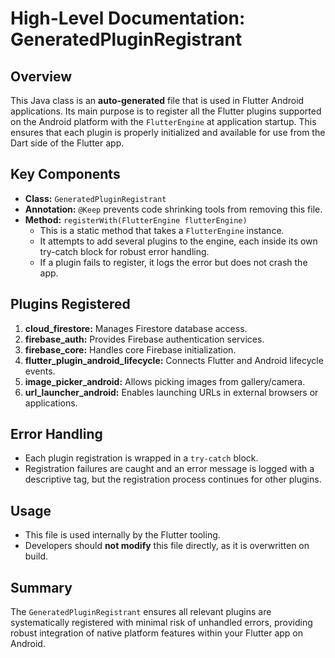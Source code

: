 # High-Level Documentation: GeneratedPluginRegistrant

## Overview
This Java class is an **auto-generated** file that is used in Flutter Android applications. Its main purpose is to register all the Flutter plugins supported on the Android platform with the `FlutterEngine` at application startup. This ensures that each plugin is properly initialized and available for use from the Dart side of the Flutter app.

## Key Components

- **Class:** `GeneratedPluginRegistrant`
- **Annotation:** `@Keep` prevents code shrinking tools from removing this file.
- **Method:** `registerWith(FlutterEngine flutterEngine)`
  - This is a static method that takes a `FlutterEngine` instance.
  - It attempts to add several plugins to the engine, each inside its own try-catch block for robust error handling.
  - If a plugin fails to register, it logs the error but does not crash the app.

## Plugins Registered

1. **cloud_firestore:** Manages Firestore database access.
2. **firebase_auth:** Provides Firebase authentication services.
3. **firebase_core:** Handles core Firebase initialization.
4. **flutter_plugin_android_lifecycle:** Connects Flutter and Android lifecycle events.
5. **image_picker_android:** Allows picking images from gallery/camera.
6. **url_launcher_android:** Enables launching URLs in external browsers or applications.

## Error Handling

- Each plugin registration is wrapped in a `try-catch` block.
- Registration failures are caught and an error message is logged with a descriptive tag, but the registration process continues for other plugins.

## Usage

- This file is used internally by the Flutter tooling.
- Developers should **not modify** this file directly, as it is overwritten on build.

## Summary

The `GeneratedPluginRegistrant` ensures all relevant plugins are systematically registered with minimal risk of unhandled errors, providing robust integration of native platform features within your Flutter app on Android.